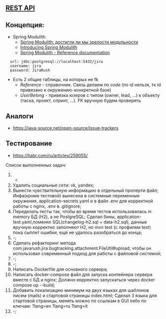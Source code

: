 ## [REST API](http://localhost:8080/doc)

## Концепция:

- Spring Modulith
    - [Spring Modulith: достигли ли мы зрелости модульности](https://habr.com/ru/post/701984/)
    - [Introducing Spring Modulith](https://spring.io/blog/2022/10/21/introducing-spring-modulith)
    - [Spring Modulith - Reference documentation](https://docs.spring.io/spring-modulith/docs/current-SNAPSHOT/reference/html/)

```
  url: jdbc:postgresql://localhost:5432/jira
  username: jira
  password: JiraRush
```

- Есть 2 общие таблицы, на которых не fk
    - _Reference_ - справочник. Связь делаем по _code_ (по id нельзя, тк id привязано к окружению-конкретной базе)
    - _UserBelong_ - привязка юзеров с типом (owner, lead, ...) к объекту (таска, проект, спринт, ...). FK вручную будем
      проверять

## Аналоги

- https://java-source.net/open-source/issue-trackers

## Тестирование

- https://habr.com/ru/articles/259055/

Список выполненных задач:
1) +
2) Удалить социальные сети: vk, yandex;
3) Вынести чувствительную информацию в отдельный проперти файл;
Инфа(кроме тестовой) вынесена в системные переменные окружения, application-secrets.yaml
и в файл .env для корректной работы с nginx, .env в .gitignore;
4) Переделать тесты так, чтобы во время тестов использовалась in memory БД (H2),
а не PostgreSQL;
Сделал бины, application-test.yaml,поменял SQL(changelog-h2.sql + data-h2.sql),
данные вручную корректно заполняют H2, но mvn test (с профилем test) пока сыплет ошибки,
ещё не удалось разобраться до конца;
5) -;
6) Сделать рефакторинг метода com.javarush.jira.bugtracking.attachment.FileUtil#upload, 
чтобы он использовал современный подход для работы с файловой системой;
7) -;
8) -;
9) Написать Dockerfile для основного сервера;
10) Написать docker-compose файл для запуска контейнера сервера вместе с БД и nginx;
Должно корректно запускаться через docker compose up --build;
11) Добавить локализацию минимум на двух языках для шаблонов писем (mails)
и стартовой страницы index.html;
Сделал 3 языка для стартовой страницы, менять можно по ссылкам в GUI либо по ключам:
?lang=en
?lang=ru
?lang=it
12) -;